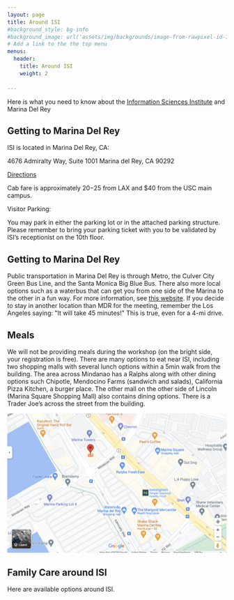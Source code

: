 ```yaml
---
layout: page
title: Around ISI
#background_style: bg-info
#background_image: url('assets/img/backgrounds/image-from-rawpixel-id-1199650-jpeg.jpg')
# Add a link to the the top menu
menus:
  header:
    title: Around ISI
    weight: 2

---
```


Here is what you need to know about the [Information Sciences Institute](https://www.isi.edu/) and Marina Del Rey

## <a name='gettingto'> Getting to Marina Del Rey </a>

ISI is located in Marina Del Rey, CA:

4676 Admiralty Way, Suite 1001
Marina del Rey, CA 90292

[Directions](https://goo.gl/maps/2f9C6U5hdMS3SQut9)

Cab fare is approximately $20-$25 from LAX and $40 from the USC main campus.

Visitor Parking:

You may park in either the parking lot or in the attached parking structure. Please remember to bring your parking ticket with you to be validated by ISI’s receptionist on the 10th floor.


## <a name='gettingaround'> Getting to Marina Del Rey </a>

Public transportation in Marina Del Rey is through Metro, the Culver City Green Bus Line, and the Santa Monica Big Blue Bus. There also more local options such as a waterbus that can get you from one side of the Marina to the other in a fun way. For more information, see [this website](https://visitmdr.com/plan-your-visit/transportation). If you decide to stay in another location than MDR for the meeting, remember the Los Angeles saying: "It will take 45 minutes!" This is true, even for a 4-mi drive. 

## <a name='meals'> Meals </a>

We will not be providing meals during the workshop (on the bright side, your registration is free). There are many options to eat near ISI, including two shopping malls with several lunch options within a 5min walk from the building. The area across Mindanao has a Ralphs along with other dining options such Chipotle, Mendocino Farms (sandwich and salads), California Pizza Kitchen, a burger place. The other mall on the other side of Lincoln (Marina Square Shopping Mall) also contains dining options. There is a Trader Joe’s across the street from the building.

![Map around ISI](./assets/img/Map.png)

## <a name='familycare'> Family Care around ISI </a>

Here are available options around ISI. 